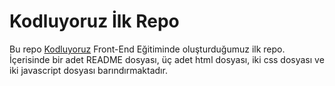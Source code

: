 # Kodluyoruz İlk Repo
Bu repo <a href="http://patika.dev">Kodluyoruz</a> Front-End Eğitiminde oluşturduğumuz ilk repo. İçerisinde bir adet README dosyası, üç adet html dosyası, iki css dosyası ve iki javascript dosyası barındırmaktadır.
